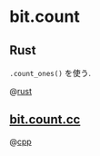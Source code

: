 # bit.count

## Rust

`.count_ones()` を使う.

@[rust](bit.count.rs)

## [bit.count.cc](bit.count.cc)

@[cpp](bit.count.cc)
